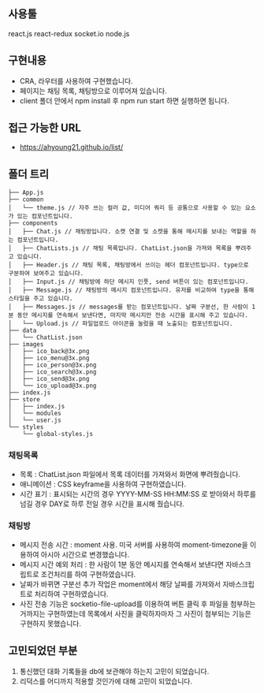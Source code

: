 ## 사용툴

react.js react-redux socket.io node.js

## 구현내용

- CRA, 라우터를 사용하여 구현했습니다.
- 페이지는 채팅 목록, 채팅방으로 이루어져 있습니다.
- client 폴더 안에서 npm install 후 npm run start 하면 실행하면 됩니다.

## 접근 가능한 URL

- https://ahyoung21.github.io/list/

## 폴더 트리

```
├── App.js
├── common
│   └── theme.js // 자주 쓰는 컬러 값, 미디어 쿼리 등 공통으로 사용할 수 있는 요소가 있는 컴포넌트입니다.
├── components
│   ├── Chat.js // 채팅방입니다. 소캣 연결 및 소캣을 통해 메시지를 보내는 역할을 하는 컴포넌트입니다.
│   ├── ChatLists.js // 채팅 목록입니다. ChatList.json을 가져와 목록을 뿌려주고 있습니다.
│   ├── Header.js // 채팅 목록, 채팅방에서 쓰이는 헤더 컴포넌트입니다. type으로 구분하여 보여주고 있습니다.
│   ├── Input.js // 채팅방에 하단 메시지 인풋, send 버튼이 있는 컴포넌트입니다.
│   ├── Message.js // 채팅방의 메시지 컴포넌트입니다. 유저를 비교하여 type을 통해 스타일을 주고 있습니다.
│   ├── Messages.js // messages를 받는 컴포넌트입니다. 날짜 구분선, 한 사람이 1분 동안 메시지를 연속해서 보낸다면, 마지막 메시지만 전송 시간을 표시해 주고 있습니다.
│   └── Upload.js // 파일업로드 아이콘을 눌렀을 때 노출되는 컴포넌트입니다.
├── data
│   └── ChatList.json
├── images
│   ├── ico_back@3x.png
│   ├── ico_menu@3x.png
│   ├── ico_person@3x.png
│   ├── ico_search@3x.png
│   ├── ico_send@3x.png
│   └── ico_upload@3x.png
├── index.js
├── store
│   ├── index.js
│   └── modules
│   └── user.js
└── styles
  	└── global-styles.js
```

### 채팅목록

- 목록 : ChatList.json 파일에서 목록 데이터를 가져와서 화면에 뿌려줬습니다.
- 애니메이션 : CSS keyframe을 사용하여 구현하였습니다.
- 시간 표기 : 표시되는 시간의 경우 YYYY-MM-SS HH:MM:SS 로 받아와서 하루를 넘길 경우 DAY로 하루 전일 경우 시간을 표시해 줬습니다.

### 채팅방

- 메시지 전송 시간 : moment 사용. 미국 서버를 사용하여 moment-timezone을 이용하여 아시아 시간으로 변경했습니다.
- 메시지 시간 예외 처리 : 한 사람이 1분 동안 메시지를 연속해서 보낸다면 자바스크립트로 조건처리를 하여 구현하였습니다.
- 날짜가 바뀌면 구분선 추가 작업은 moment에서 해당 날짜를 가져와서 자바스크립트로 처리하여 구현하였습니다.
- 사진 전송 기능은 socketio-file-upload를 이용하여 버튼 클릭 후 파일을 첨부하는 거까지는 구현하였는데 목록에서 사진을 클릭하자마자 그 사진이 첨부되는 기능은 구현하지 못했습니다.

## 고민되었던 부분

1. 통신했던 대화 기록들을 db에 보관해야 하는지 고민이 되었습니다.
2. 리덕스를 어디까지 적용할 것인가에 대해 고민이 되었습니다.
